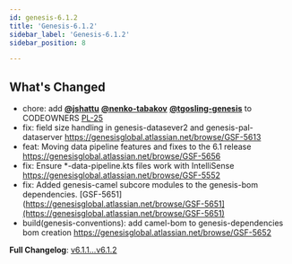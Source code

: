 ```yaml
---
id: genesis-6.1.2
title: 'Genesis-6.1.2'
sidebar_label: 'Genesis-6.1.2'
sidebar_position: 8

---
```


## **What's Changed**

- chore: add **[@jshattu](https://github.com/jshattu)** **[@nenko-tabakov](https://github.com/nenko-tabakov)** **[@tgosling-genesis](https://github.com/tgosling-genesis)** to CODEOWNERS  [PL-25](https://genesisglobal.atlassian.net/browse/PL-25)
- fix: field size handling in genesis-datasever2 and genesis-pal-dataserver https://genesisglobal.atlassian.net/browse/GSF-5613
- feat: Moving data pipeline features and fixes to the 6.1 release https://genesisglobal.atlassian.net/browse/GSF-5656
- fix: Ensure *-data-pipeline.kts files work with IntelliSense https://genesisglobal.atlassian.net/browse/GSF-5552
- fix: Added genesis-camel subcore modules to the genesis-bom dependencies. [GSF-5651](https://genesisglobal.atlassian.net/browse/GSF-5651](https://genesisglobal.atlassian.net/browse/GSF-5651)
- build(genesis-conventions): add camel-bom to genesis-dependencies bom creation https://genesisglobal.atlassian.net/browse/GSF-5652

**Full Changelog**: [v6.1.1...v6.1.2](https://github.com/genesislcap/genesis-server/compare/v6.1.1...v6.1.2)